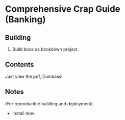 # Comprehensive Crap Guide (Banking)

## Building

1. Build book as bookdown project.

## Contents

Just view the pdf, Dumbass!

## Notes

(For reproducible building and deployment)

- Install renv
